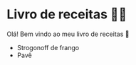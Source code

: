 # Livro de receitas :woman_cook:

Olá! Bem vindo ao meu livro de receitas :book:

- Strogonoff de frango
- Pavê